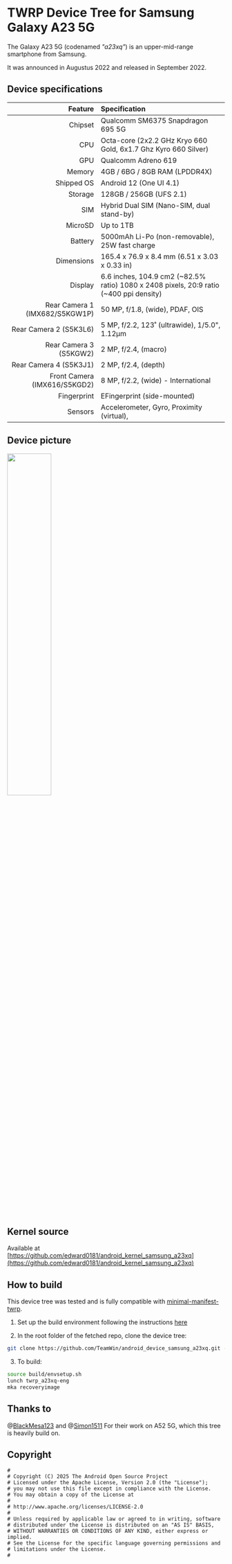 # TWRP Device Tree for Samsung Galaxy A23 5G

The Galaxy A23 5G (codenamed _"a23xq"_) is an upper-mid-range smartphone from Samsung.

It was announced in Augustus 2022 and released in September 2022.

## Device specifications

|                        Feature | Specification                                                                          |
| -----------------------------: | :------------------------------------------------------------------------------------- |
|                        Chipset | Qualcomm SM6375 Snapdragon 695 5G                                                      |
|                            CPU | Octa-core (2x2.2 GHz Kryo 660 Gold, 6x1.7 Ghz Kyro 660 Silver)                         |
|                            GPU | Qualcomm Adreno 619                                                                    |
|                         Memory | 4GB / 6BG / 8GB RAM (LPDDR4X)                                                          |
|                     Shipped OS | Android 12 (One UI 4.1)                                                                |
|                        Storage | 128GB / 256GB (UFS 2.1)                                                                |
|                            SIM | Hybrid Dual SIM (Nano-SIM, dual stand-by)                                              |
|                        MicroSD | Up to 1TB                                                                              |
|                        Battery | 5000mAh Li-Po (non-removable), 25W fast charge                                         |
|                     Dimensions | 165.4 x 76.9 x 8.4 mm (6.51 x 3.03 x 0.33 in)                                          |
|                        Display | 6.6 inches, 104.9 cm2 (~82.5% ratio) 1080 x 2408 pixels, 20:9 ratio (~400 ppi density) |
| Rear Camera 1 (IMX682/S5KGW1P) | 50 MP, f/1.8, (wide), PDAF, OIS                                                        |
|         Rear Camera 2 (S5K3L6) | 5 MP, f/2.2, 123˚ (ultrawide), 1/5.0", 1.12µm                                          |
|         Rear Camera 3 (S5KGW2) | 2 MP, f/2.4, (macro)                                                                   |
|         Rear Camera 4 (S5K3J1) | 2 MP, f/2.4, (depth)                                                                   |
|   Front Camera (IMX616/S5KGD2) | 8 MP, f/2.2, (wide) - International                                                    |
|                    Fingerprint | EFingerprint (side-mounted)                                                            |
|                        Sensors | Accelerometer, Gyro, Proximity (virtual),                                              |

## Device picture

<img src="https://fdn2.gsmarena.com/vv/pics/samsung/galaxy-a23-5g-2.jpg" width="45%"/>

## Kernel source

Available at [https://github.com/edward0181/android_kernel_samsung_a23xq](https://github.com/edward0181/android_kernel_samsung_a23xq)

## How to build

This device tree was tested and is fully compatible with [minimal-manifest-twrp](https://github.com/minimal-manifest-twrp/platform_manifest_twrp_aosp).

1. Set up the build environment following the instructions [here](https://github.com/minimal-manifest-twrp/platform_manifest_twrp_aosp/blob/twrp-12.1/README.md#getting-started)

2. In the root folder of the fetched repo, clone the device tree:

```bash
git clone https://github.com/TeamWin/android_device_samsung_a23xq.git -b android-12.1 device/samsung/a23xq
```

3. To build:

```bash
source build/envsetup.sh
lunch twrp_a23xq-eng
mka recoveryimage
```

## Thanks to

@[BlackMesa123](https://github.com/BlackMesa123) and
@[Simon1511](https://github.com/Simon1511)
For their work on A52 5G, which this tree is heavily build on.

## Copyright

```
#
# Copyright (C) 2025 The Android Open Source Project
# Licensed under the Apache License, Version 2.0 (the "License");
# you may not use this file except in compliance with the License.
# You may obtain a copy of the License at
#
# http://www.apache.org/licenses/LICENSE-2.0
# 
# Unless required by applicable law or agreed to in writing, software
# distributed under the License is distributed on an "AS IS" BASIS,
# WITHOUT WARRANTIES OR CONDITIONS OF ANY KIND, either express or implied.
# See the License for the specific language governing permissions and
# limitations under the License.
#
```
